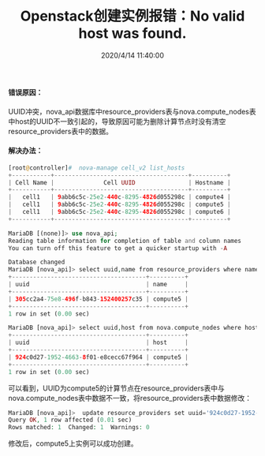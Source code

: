 ﻿---
title: Openstack创建实例报错：No valid host was found.
tags: [openstack]
categories: Openstack
description: Openstack计算节点被删除后，重新挂载，原主机名称没有改变，在创建实例时，报错：No valid host was found 。
date: 2020/4/14 11:40:00
---

#### 错误原因：
UUID冲突，nova_api数据库中resource_providers表与nova.compute_nodes表中host的UUID不一致引起的，导致原因可能为删除计算节点时没有清空resource_providers表中的数据。


#### 解决办法：
```php
[root@controller]#  nova-manage cell_v2 list_hosts
+-----------+--------------------------------------+----------+
| Cell Name |              Cell UUID               | Hostname |
+-----------+--------------------------------------+----------+
|   cell1   | 9abb6c5c-25e2-440c-8295-4826d055298c | compute4 |
|   cell1   | 9abb6c5c-25e2-440c-8295-4826d055298c | compute5 |
|   cell1   | 9abb6c5c-25e2-440c-8295-4826d055298c | compute6 |
+-----------+--------------------------------------+----------+
```

```php
MariaDB [(none)]> use nova_api;
Reading table information for completion of table and column names
You can turn off this feature to get a quicker startup with -A

Database changed
MariaDB [nova_api]> select uuid,name from resource_providers where name='compute5';
+--------------------------------------+----------+
| uuid                                 | name     |
+--------------------------------------+----------+
| 305cc2a4-75e8-496f-b843-152400257c35 | compute5 |
+--------------------------------------+----------+
1 row in set (0.00 sec)

MariaDB [nova_api]> select uuid,host from nova.compute_nodes where host='compute5';
+--------------------------------------+----------+
| uuid                                 | host     |
+--------------------------------------+----------+
| 924c0d27-1952-4663-8f01-e8cecc67f964 | compute5 |
+--------------------------------------+----------+
1 row in set (0.00 sec)
```

可以看到，UUID为compute5的计算节点在resource_providers表中与nova.compute_nodes表中数据不一致，将resource_providers表中数据修改：

```php
MariaDB [nova_api]>  update resource_providers set uuid='924c0d27-1952-4663-8f01-e8cecc67f964' where name='compute5' and uuid='305cc2a4-75e8-496f-b843-152400257c35';
Query OK, 1 row affected (0.01 sec)
Rows matched: 1  Changed: 1  Warnings: 0
```

修改后，compute5上实例可以成功创建。
